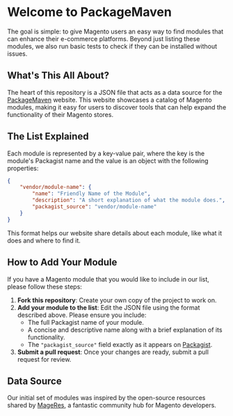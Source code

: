 # Welcome to PackageMaven

The goal is simple: to give Magento users an easy way to find modules that can enhance their e-commerce platforms. Beyond just listing these modules, we also run basic tests to check if they can be installed without issues.

## What's This All About?

The heart of this repository is a JSON file that acts as a data source for the [PackageMaven](https://package-maven.com) website. This website showcases a catalog of Magento modules, making it easy for users to discover tools that can help expand the functionality of their Magento stores.

## The List Explained

Each module is represented by a key-value pair, where the key is the module's Packagist name and the value is an object with the following properties:

```json
{
    "vendor/module-name": {
        "name": "Friendly Name of the Module",
        "description": "A short explanation of what the module does.",
        "packagist_source": "vendor/module-name"
    }
}
```

This format helps our website share details about each module, like what it does and where to find it.

## How to Add Your Module

If you have a Magento module that you would like to include in our list, please follow these steps:

1. **Fork this repository**: Create your own copy of the project to work on.
2. **Add your module to the list**: Edit the JSON file using the format described above. Please ensure you include:
   - The full Packagist name of your module.
   - A concise and descriptive name along with a brief explanation of its functionality.
   - The `"packagist_source"` field exactly as it appears on [Packagist](https://packagist.org/).
3. **Submit a pull request**: Once your changes are ready, submit a pull request for review.

## Data Source

Our initial set of modules was inspired by the open-source resources shared by [MageRes](https://github.com/aleron75/mageres), a fantastic community hub for Magento developers.
